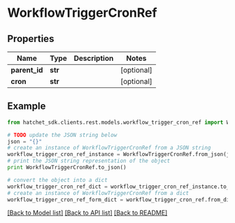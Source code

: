 # WorkflowTriggerCronRef


## Properties

Name | Type | Description | Notes
------------ | ------------- | ------------- | -------------
**parent_id** | **str** |  | [optional] 
**cron** | **str** |  | [optional] 

## Example

```python
from hatchet_sdk.clients.rest.models.workflow_trigger_cron_ref import WorkflowTriggerCronRef

# TODO update the JSON string below
json = "{}"
# create an instance of WorkflowTriggerCronRef from a JSON string
workflow_trigger_cron_ref_instance = WorkflowTriggerCronRef.from_json(json)
# print the JSON string representation of the object
print WorkflowTriggerCronRef.to_json()

# convert the object into a dict
workflow_trigger_cron_ref_dict = workflow_trigger_cron_ref_instance.to_dict()
# create an instance of WorkflowTriggerCronRef from a dict
workflow_trigger_cron_ref_form_dict = workflow_trigger_cron_ref.from_dict(workflow_trigger_cron_ref_dict)
```
[[Back to Model list]](../README.md#documentation-for-models) [[Back to API list]](../README.md#documentation-for-api-endpoints) [[Back to README]](../README.md)

